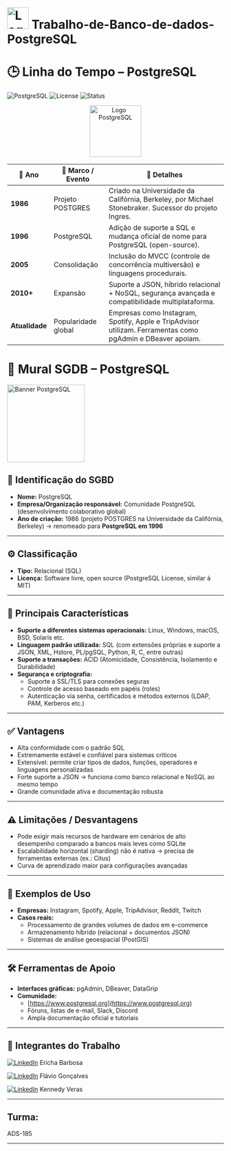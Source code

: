 # <img src="https://www.postgresql.org/media/img/about/press/elephant.png" alt="Logo PostgreSQL" width="50"/> Trabalho-de-Banco-de-dados-PostgreSQL

# 🕒 Linha do Tempo – PostgreSQL
![PostgreSQL](https://img.shields.io/badge/PostgreSQL-Open%20Source-blue?logo=postgresql)
![License](https://img.shields.io/badge/License-PostgreSQL-green)
![Status](https://img.shields.io/badge/Estável-✔️-brightgreen)
<p align="center">
  <img src="https://www.postgresql.org/media/img/about/press/elephant.png" alt="Logo PostgreSQL" width="120"/>
</p>

| 📌 Ano | 🔎 Marco / Evento | 📖 Detalhes |
|--------|------------------|-------------|
| **1986** | Projeto POSTGRES | Criado na Universidade da Califórnia, Berkeley, por Michael Stonebraker. Sucessor do projeto Ingres. |
| **1996** | PostgreSQL | Adição de suporte a SQL e mudança oficial de nome para PostgreSQL (open-source). |
| **2005** | Consolidação | Inclusão do MVCC (controle de concorrência multiversão) e linguagens procedurais. |
| **2010+** | Expansão | Suporte a JSON, híbrido relacional + NoSQL, segurança avançada e compatibilidade multiplataforma. |
| **Atualidade** | Popularidade global | Empresas como Instagram, Spotify, Apple e TripAdvisor utilizam. Ferramentas como pgAdmin e DBeaver apoiam. |

  
# 🎯 Mural SGDB – PostgreSQL  

<img src="https://encrypted-tbn0.gstatic.com/images?q=tbn:ANd9GcQI3_ABebrcKM6_91YZTp7yNtcjFLNpQpBRkw&s" alt="Banner PostgreSQL" width="180"/>

## 📌 Identificação do SGBD
- **Nome:** PostgreSQL  
- **Empresa/Organização responsável:** Comunidade PostgreSQL (desenvolvimento colaborativo global)  
- **Ano de criação:** 1986 (projeto POSTGRES na Universidade da Califórnia, Berkeley) → renomeado para **PostgreSQL em 1996**  

---

## ⚙️ Classificação
- **Tipo:** Relacional (SQL)  
- **Licença:** Software livre, open source (PostgreSQL License, similar à MIT)  

---

## 🔑 Principais Características
- **Suporte a diferentes sistemas operacionais:** Linux, Windows, macOS, BSD, Solaris etc.  
- **Linguagem padrão utilizada:** SQL (com extensões próprias e suporte a JSON, XML, Hstore, PL/pgSQL, Python, R, C, entre outras)  
- **Suporte a transações:** ACID (Atomicidade, Consistência, Isolamento e Durabilidade)  
- **Segurança e criptografia:**  
  - Suporte a SSL/TLS para conexões seguras  
  - Controle de acesso baseado em papéis (roles)  
  - Autenticação via senha, certificados e métodos externos (LDAP, PAM, Kerberos etc.)  

---

## ✅ Vantagens
- Alta conformidade com o padrão SQL  
- Extremamente estável e confiável para sistemas críticos  
- Extensível: permite criar tipos de dados, funções, operadores e linguagens personalizadas  
- Forte suporte a JSON → funciona como banco relacional e NoSQL ao mesmo tempo  
- Grande comunidade ativa e documentação robusta  

---

## ⚠️ Limitações / Desvantagens
- Pode exigir mais recursos de hardware em cenários de alto desempenho comparado a bancos mais leves como SQLite  
- Escalabilidade horizontal (sharding) não é nativa → precisa de ferramentas externas (ex.: Citus)  
- Curva de aprendizado maior para configurações avançadas  

---

## 🏢 Exemplos de Uso
- **Empresas:** Instagram, Spotify, Apple, TripAdvisor, Reddit, Twitch  
- **Casos reais:**  
  - Processamento de grandes volumes de dados em e-commerce  
  - Armazenamento híbrido (relacional + documentos JSON)  
  - Sistemas de análise geoespacial (PostGIS)  

---

## 🛠️ Ferramentas de Apoio
- **Interfaces gráficas:** pgAdmin, DBeaver, DataGrip  
- **Comunidade:**  
  - [https://www.postgresql.org](https://www.postgresql.org)  
  - Fóruns, listas de e-mail, Slack, Discord  
  - Ampla documentação oficial e tutoriais

---

## 👥 Integrantes do Trabalho 

<!-- LinkedIn -->
[![LinkedIn](https://img.shields.io/badge/LinkedIn-0A66C2?style=for-the-badge&logo=linkedin&logoColor=white)](https://www.linkedin.com/in/ericha-barbosa-092473292/) Ericha Barbosa
<!-- LinkedIn -->
[![LinkedIn](https://img.shields.io/badge/LinkedIn-0A66C2?style=for-the-badge&logo=linkedin&logoColor=white)](https://www.linkedin.com/in/fl%C3%A1vio-gon%C3%A7alves-961892208)
 Flávio Gonçalves

[![LinkedIn](https://img.shields.io/badge/LinkedIn-0A66C2?style=for-the-badge&logo=linkedin&logoColor=white)](https://www.linkedin.com/in/kennedy-de-lima-veras-48366b2b4/) Kennedy Veras

---

## Turma:
ADS-185

---
